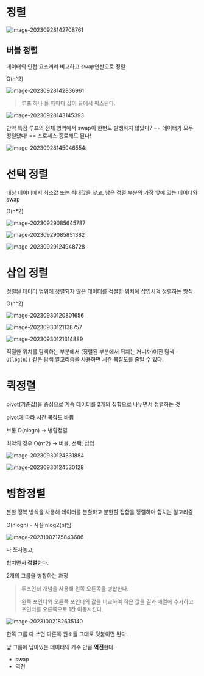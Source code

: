 # 정렬

![image-20230928142708761](./assets/image-20230928142708761.png)

## 버블 정렬

데이터의 인접 요소끼리 비교하고 swap연산으로 정렬

O(n^2)

![image-20230928142836961](./assets/image-20230928142836961.png)

> 루프 하나 돌 때마다 값이 끝에서 픽스된다.

![image-20230928143145393](./assets/image-20230928143145393.png)

만약 특정 루프의 전체 영역에서 swap이 한번도 발생하지 않았다? == 데이터가 모두 정렬됐다! == 프로세스 종료해도 된다!

![image-20230928145046554](./assets/image-20230928145046554.png)›

# 선택 정렬

대상 데이터에서 최소값 또는 최대값을 찾고, 남은 정렬 부분의 가장 앞에 있는 데이터와 swap

O(n*2)

![image-20230929085645787](./assets/image-20230929085645787.png)

![image-20230929085851382](./assets/image-20230929085851382.png)

![image-20230929124948728](./assets/image-20230929124948728.png)

# 삽입 정렬

정렬된 데이터 범위에 정렬되지 않은 데이터를 적절한 위치에 삽입시켜 정렬하는 방식

O(n^2)

![image-20230930120801656](./assets/image-20230930120801656.png)

![image-20230930121138757](./assets/image-20230930121138757.png)

![image-20230930121314889](./assets/image-20230930121314889.png)

적절한 위치를 탐색하는 부분에서 (정렬된 부분에서 뒤지는 거니까)이진 탐색 - `O(log(n))` 같은 탐색 알고리즘을 사용하면 시간 복잡도를 줄일 수 있다.

# 퀵정렬

pivot(기준값)을 중심으로 계속 데이터를 2개의 집합으로 나누면서 정렬하는 것

pivot에 따라 시간 복잡도 바뀜

보통 O(nlogn) -> 병합정렬

최악의 경우 O(n^2) -> 버블, 선택, 삽입

![image-20230930124331884](./assets/image-20230930124331884.png)

![image-20230930124530128](./assets/image-20230930124530128.png)

# 병합정렬

분할 정복 방식을 사용해 데이터를 분할하고 분한할 집합을 정렬하며 합치는 알고리즘

O(nlogn) - 사실 nlog2(n)임

![image-20231002175843686](./assets/image-20231002175843686.png)

다 쪼사놓고,

합치면서 **정렬**한다.

2개의 그룹을 병합하는 과정

> 투포인터 개념을 사용해 왼쪽 오른쪽을 병합한다.
>
> 왼쪽 포인터와 오른쪽 포인터의 값을 비교하여 작은 값을 결과 배열에 추가하고 포인터를 오른쪽으로 1칸 이동시킨다.

![image-20231002182635140](./assets/image-20231002182635140.png)

한쪽 그룹 다 쓰면 다른쪽 원소들 그대로 덧붙이면 된다.

앞 그룹에 남아있는 데이터의 개수 만큼 **역전**한다.

* swap
* 역전